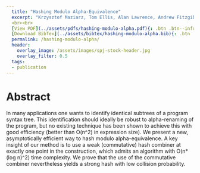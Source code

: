 ```yaml
---
  title: "Hashing Modulo Alpha-Equivalence"
  excerpt: "Krzysztof Maziarz, Tom Ellis, Alan Lawrence, Andrew Fitzgibbon, Simon Peyton Jones <br><br> Published in <em>ACM SIGPLAN Conference on Programming Language Design and Implementation (PLDI'21)</em>"
  <br><br>
  [View PDF](../assets/pdfs/hashing-modulo-alpha.pdf){: .btn .btn--info ..btn--large}
  [Download BibTex](../assets/bibtex/hashing-modulo-alpha.bib){: .btn .btn--info ..btn--large}
  permalink: /hashing-modulo-alpha/
  header:
    overlay_image: /assets/images/spj-stock-header.jpg
    overlay_filter: 0.5
  tags:
  - publication
---
```


# Abstract
In many applications one wants to identify identical subtrees of a program syntax tree.  This identification should ideally be robust to alpha-renaming of the program, but no existing technique has been shown to achieve this with good efficiency (better than O(n^2) in expression size). We present a new, asymptotically efficient way to hash modulo alpha-equivalence. A key insight of our method is to use a weak (commutative) hash combiner at exactly one point in the construction, which admits an algorithm with O(n*(log n)^2) time complexity. We prove that the use of the commutative combiner nevertheless yields a strong hash with low collision probability.

